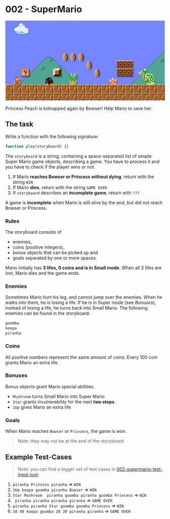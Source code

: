 # 002 - SuperMario

![SuperMario](assets/super-mario.jpg)

Princess Peach is kidnapped again by Bowser! Help Mario to save her.

## The task

Write a function with the following signature:

```javascript
function play(storyboard) {}
```

The `storyboard` is a string, containing a space-separated list of simple Super Mario game objects, describing a game. You have to process it and you have to check if the player wins or not.

1. If Mario **reaches Bowser or Princess without dying**, return with the string `WIN`
2. If Mario **dies**, return with the string `GAME OVER` 
3. If `storyboard` describes an **incomplete game**, return with `???`

A game is **incomplete** when Mario is still alive by the end, but did not reach Bowser or Princess.


### Rules

The storyboard consists of 
* enemies, 
* coins (positive integers), 
* bonus objects that can be picked up and 
* goals
separated by one or more spaces. 

Mario initially has **3 lifes, 0 coins and is in Small mode**. When all 3 lifes are lost, Mario dies and the game ends.

### Enemies

Sometimes Mario hurt his leg, and cannot jump over the enemies. When he walks into them, he is losing a life. 
If he is in Super mode (see _Bonuses_), instead of losing a life, he turns back into Small Mario. 
The following enemies can be found in the storyboard:
```
goomba
koopa
piranha
```

### Coins

All positive numbers represent the same amount of coins. Every 100 coin grants Mario an extra life.

### Bonuses

Bonus objects grant Mario special abilities.

- `Mushroom` turns Small Mario into Super Mario
- `Star` grants invulnerability for the next **two steps**.
- `1Up` gives Mario an extra life

### Goals

When Mario reaches `Bowser` or `Princess`, the game is won.
> Note: they may not be at the end of the storyboard


## Example Test-Cases

> Note: you can find a bigger set of test cases in [002-supermario-test-input.json](../resources/002-supermario-test-input.json)

1. `piranha Princess piranha` => `WIN`
2. `1Up koopa goomba piranha Bowser` => `WIN`
3. `Star Mushroom  piranha goomba piranha goomba Princess` => `WIN`
4. ` piranha piranha piranha piranha` => `GAME OVER`
5. `piranha piranha Star goomba goomba Princess` => `WIN`
6. `10 40 koopa goomba 20 30 piranha piranha` => `GAME OVER`
